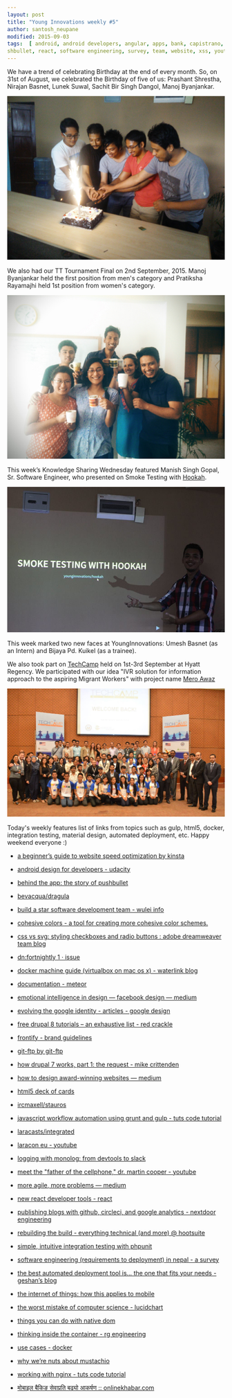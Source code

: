 ```yaml
---
layout: post
title: "Young Innovations weekly #5"
author: santosh_neupane
modified: 2015-09-03
tags:  [ android, android developers, angular, apps, bank, capistrano, chrome extension, collaboration, design, dr. martin cooper, drag, drop, finance, google, google logo, gulp, integration testing, internet, internet of everything, js, laracon eu presentations, laravel, mobile, mobile phones, motorola, pocketnow, python fabric, react, sms, testing, agile, automated deployment, blog, build, cellphone, channel, ci, colorschemes, css, deployment, design, developersnepal, docker, dragand drop, drupal, ftp, git, google, grunt, html5, integration testing, internet of things, iot, javascript, logging, logo, materialdesign, meteor, mobile, mobile app, mobilebanking, monolog, nginx, node, optimization, performance, php, phpunit, prototype, pu
shbullet, react, software engineering, survey, team, website, xss, youtube]
---
```


We have a trend of celebrating Birthday at the end of every month. So, on 31st of August, we celebrated the Birthday of five of us: Prashant Shrestha, Nirajan Basnet, Lunek Suwal, Sachit Bir Singh Dangol, Manoj Byanjankar.

![Celebration of Birthday](/images/weekly05/BirthDayBoys.jpg)

<!--more-->

We also had our TT Tournament Final on 2nd September, 2015. Manoj Byanjankar held the first position from men's category and Pratiksha Rayamajhi held 1st position from women's category.

![Winners of TT Tournament](/images/weekly05/TT_Winners.jpg)

This week’s Knowledge Sharing Wednesday featured Manish Singh Gopal, Sr. Software Engineer, who presented on Smoke Testing with [Hookah](https://github.com/younginnovations/hookah). 

![KSW Presentation](/images/weekly05/Smoke_Test_with_Hookah.jpg)

This week marked two new faces at YoungInnovations: Umesh Basnet (as an Intern) and Bijaya Pd. Kuikel (as a trainee).

We also took part on [TechCamp](https://www.facebook.com/nepal.usembassy/videos/874452215925172/) held on 1st-3rd September at Hyatt Regency. We participated with our idea "IVR solution for information approach to the aspiring Migrant Workers" with project name [Mero Awaz](https://hackpad.com/TechCamp-Nepal-September-1-3-2015-MGUf0B3kw1l)

![TechCamp](/images/weekly05/TechCamp.jpg)

Today's weekly features list of links from topics such as gulp, html5, docker, integration testing, material design, automated deployment, etc. Happy weekend everyone :)

* [a beginner’s guide to website speed optimization by kinsta](https://kinsta.com/learn/page-speed/)

* [android design for developers - udacity](https://www.udacity.com/course/android-design-for-developers--ud862)

* [behind the app: the story of pushbullet](http://lifehacker.com/behind-the-app-the-story-of-pushbullet-1657859652?commerce_insets_disclosure=on)

* [bevacqua/dragula](https://github.com/bevacqua/dragula)

* [build a star software development team - wulei info](http://wulei.ca/blog/build-star-software-development-team)

* [cohesive colors - a tool for creating more cohesive color schemes.](http://javierbyte.github.io/cohesive-colors/)

* [css vs svg: styling checkboxes and radio buttons : adobe dreamweaver team blog](http://blogs.adobe.com/dreamweaver/2015/08/css-vs-svg-styling-checkboxes-and-radio-buttons.html?ref=webdesignernews.com)

* [dn:fortnightly 1 · issue ](https://github.com/developers-nepal/Bagaincha/issues/10)

* [docker machine guide (virtualbox on mac os x) - waterlink blog](http://waterlink.github.io/blog/2015/08/31/docker-machine-guide-virtualbox-mac-os-x/)

* [documentation - meteor](http://docs.meteor.com/)

* [emotional intelligence in design — facebook design — medium](https://medium.com/facebook-design/emotional-intelligence-in-design-abcd1555b3e7?ref=webdesignernews.com)

* [evolving the google identity - articles - google design](https://design.google.com/articles/evolving-the-google-identity/)

* [free drupal 8 tutorials – an exhaustive list - red crackle](http://redcrackle.com//blog/drupal-8/free-tutorials-list)

* [frontify - brand guidelines ](https://frontify.com/)

* [git-ftp by git-ftp](http://git-ftp.github.io/git-ftp/)

* [how drupal 7 works, part 1: the request - mike crittenden](http://mikecr.it/ramblings/how-drupal-7-works-part-1-the-request)

* [how to design award-winning websites — medium](https://medium.com/@lassekristensen_95506/how-to-design-award-winning-websites-6f4d2a71495?ref=webdesignernews.com)

* [html5 deck of cards](http://pakastin.github.io/deck-of-cards/)

* [ircmaxell/stauros](https://github.com/ircmaxell/Stauros)

* [javascript workflow automation using grunt and gulp - tuts code tutorial](http://code.tutsplus.com/tutorials/javascript-workflow-automation-using-grunt-and-gulp--cms-24586)

* [laracasts/integrated](https://github.com/laracasts/Integrated)

* [laracon eu - youtube](https://www.youtube.com/channel/UCb9XEo_1SDNR8Ucpbktrg5A)

* [logging with monolog: from devtools to slack](http://www.sitepoint.com/logging-with-monolog-from-devtools-to-slack/)

* [meet the "father of the cellphone," dr. martin cooper - youtube](https://www.youtube.com/watch?v=Xi5-CyFAoWY)

* [more agile, more problems — medium](https://medium.com/@shoobe01/more-agile-more-problems-a5169c0a8b28)

* [new react developer tools - react](http://facebook.github.io/react/blog/2015/09/02/new-react-developer-tools.html)

* [publishing blogs with github, circleci, and google analytics - nextdoor engineering](https://engblog.nextdoor.com/2015/08/27/publishing-blog-with-github-circleci-and-google-analytics/)

* [rebuilding the build - everything technical (and more) @ hootsuite](http://code.hootsuite.com/rebuilding-the-build/)

* [simple, intuitive integration testing with phpunit](http://bit.ly/1N6EOmi)

* [software engineering (requirements to deployment) in nepal - a survey](https://docs.google.com/forms/d/1C1EC6j9Lt4VujzksjQy9B_4a92mVUNSXVE-z96KxtNo/viewform)

* [the best automated deployment tool is… the one that fits your needs - geshan’s blog](http://bit.ly/1WZ8SDo)

* [the internet of things: how this applies to mobile](http://mobiledevices.about.com/od/additionalresources/fl/The-Internet-of-Things-How-this-Applies-to-Mobile.htm?utm_content=20150831)

* [the worst mistake of computer science - lucidchart](https://www.lucidchart.com/techblog/2015/08/31/the-worst-mistake-of-computer-science/)

* [things you can do with native dom](http://ponyfoo.com/articles/things-you-can-do-in-plain-javascript)

* [thinking inside the container - rg engineering](http://engineering.riotgames.com/news/thinking-inside-container)

* [use cases - docker](https://www.docker.com/products/use-cases)

* [why we’re nuts about mustachio](http://blog.postmarkapp.com/post/128110582943/why-were-nuts-about-mustachio)

* [working with nginx - tuts code tutorial](http://code.tutsplus.com/tutorials/working-with-nginx--cms-23764)

* [मोबाइल बैकिङ सेवाप्रति बढ्यो आकर्षण :: onlinekhabar.com](http://www.onlinekhabar.com/2015/08/317871/)